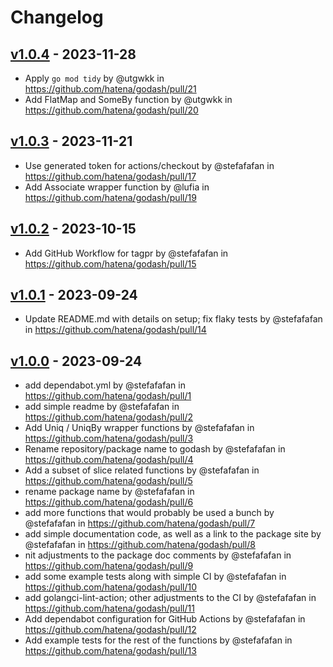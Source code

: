 # Changelog

## [v1.0.4](https://github.com/hatena/godash/compare/v1.0.3...v1.0.4) - 2023-11-28
- Apply `go mod tidy` by @utgwkk in https://github.com/hatena/godash/pull/21
- Add FlatMap and SomeBy function by @utgwkk in https://github.com/hatena/godash/pull/20

## [v1.0.3](https://github.com/hatena/godash/compare/v1.0.2...v1.0.3) - 2023-11-21
- Use generated token for actions/checkout by @stefafafan in https://github.com/hatena/godash/pull/17
- Add Associate wrapper function by @lufia in https://github.com/hatena/godash/pull/19

## [v1.0.2](https://github.com/hatena/godash/compare/v1.0.1...v1.0.2) - 2023-10-15
- Add GitHub Workflow for tagpr by @stefafafan in https://github.com/hatena/godash/pull/15

## [v1.0.1](https://github.com/hatena/godash/compare/v1.0.0...v1.0.1) - 2023-09-24
- Update README.md with details on setup; fix flaky tests by @stefafafan in https://github.com/hatena/godash/pull/14

## [v1.0.0](https://github.com/hatena/godash/commits/v1.0.0) - 2023-09-24
- add dependabot.yml by @stefafafan in https://github.com/hatena/godash/pull/1
- add simple readme by @stefafafan in https://github.com/hatena/godash/pull/2
- Add Uniq / UniqBy wrapper functions by @stefafafan in https://github.com/hatena/godash/pull/3
- Rename repository/package name to godash by @stefafafan in https://github.com/hatena/godash/pull/4
- Add a subset of slice related functions by @stefafafan in https://github.com/hatena/godash/pull/5
- rename package name by @stefafafan in https://github.com/hatena/godash/pull/6
- add more functions that would probably be used a bunch by @stefafafan in https://github.com/hatena/godash/pull/7
- add simple documentation code, as well as a link to the package site by @stefafafan in https://github.com/hatena/godash/pull/8
- nit adjustments to the package doc comments by @stefafafan in https://github.com/hatena/godash/pull/9
- add some example tests along with simple CI by @stefafafan in https://github.com/hatena/godash/pull/10
- add golangci-lint-action; other adjustments to the CI by @stefafafan in https://github.com/hatena/godash/pull/11
- Add dependabot configuration for GitHub Actions by @stefafafan in https://github.com/hatena/godash/pull/12
- Add example tests for the rest of the functions by @stefafafan in https://github.com/hatena/godash/pull/13
